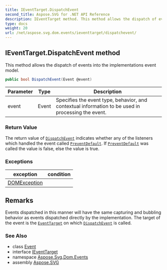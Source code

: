 ```yaml
---
title: IEventTarget.DispatchEvent
second_title: Aspose.SVG for .NET API Reference
description: IEventTarget method. This method allows the dispatch of events into the implementations event model
type: docs
weight: 20
url: /net/aspose.svg.dom.events/ieventtarget/dispatchevent/
---
```

## IEventTarget.DispatchEvent method

This method allows the dispatch of events into the implementations event model.

```csharp
public bool DispatchEvent(Event @event)
```

| Parameter | Type | Description |
| --- | --- | --- |
| event | Event | Specifies the event type, behavior, and contextual information to be used in processing the event. |

### Return Value

The return value of [`DispatchEvent`](../../../aspose.svg.dom/eventtarget/dispatchevent/) indicates whether any of the listeners which handled the event called [`PreventDefault`](../../event/preventdefault/). If [`PreventDefault`](../../event/preventdefault/) was called the value is false, else the value is true.

### Exceptions

| exception | condition |
| --- | --- |
| [DOMException](../../../aspose.svg.dom/domexception/) |  |

## Remarks

Events dispatched in this manner will have the same capturing and bubbling behavior as events dispatched directly by the implementation. The target of the event is the [`EventTarget`](../../../aspose.svg.dom/eventtarget/) on which [`DispatchEvent`](../../../aspose.svg.dom/eventtarget/dispatchevent/) is called.

### See Also

* class [Event](../../event/)
* interface [IEventTarget](../)
* namespace [Aspose.Svg.Dom.Events](../../../aspose.svg.dom.events/)
* assembly [Aspose.SVG](../../../)
